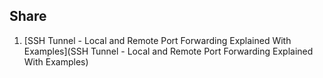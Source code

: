 ## Share

1. [SSH Tunnel - Local and Remote Port Forwarding Explained With Examples](SSH Tunnel - Local and Remote Port Forwarding Explained With Examples)
